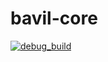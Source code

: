 # bavil-core

[![debug_build](https://github.com/laycnc/bavil-core/actions/workflows/debug_build.yml/badge.svg?branch=main)](https://github.com/laycnc/bavil-core/actions/workflows/debug_build.yml)
